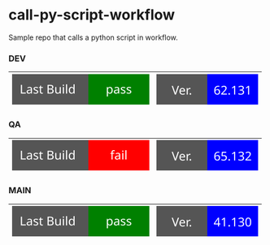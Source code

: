 # call-py-script-workflow

Sample repo that calls a python script in workflow.

### DEV

| ![Custom Badge](./assets/dev_build_status.svg) | ![Custom Badge](./assets/dev_vers.svg) |
| ---------------------------------------------- | -------------------------------------- |

### QA

| ![Custom Badge](./assets/qa_build_status.svg) | ![Custom Badge](./assets/qa_vers.svg) |
| --------------------------------------------- | ------------------------------------- |

### MAIN

| ![Custom Badge](./assets/main_build_status.svg) | ![Custom Badge](./assets/main_vers.svg) |
| ----------------------------------------------- | --------------------------------------- |
